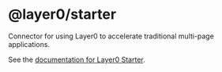 # @layer0/starter

Connector for using Layer0 to accelerate traditional multi-page applications.

See the [documentation for Layer0 Starter](https://developer.moovweb.com/guides/starter).
